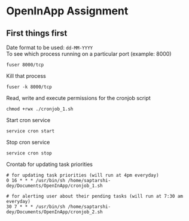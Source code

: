 # OpenInApp Assignment
## First things first
Date format to be used: ```dd-MM-YYYY```<br/>
To see which process running on a particular port (example: 8000)

    fuser 8000/tcp
Kill that process

    fuser -k 8000/tcp
Read, write and execute permissions for the cronjob script

    chmod +rwx ./cronjob_1.sh
Start cron service

    service cron start
Stop cron service

    service cron stop
Crontab for updating task priorities

    # for updating task priorities (will run at 4pm everyday)
    0 16 * * * /usr/bin/sh /home/saptarshi-dey/Documents/OpenInApp/cronjob_1.sh
    
    # for alerting user about their pending tasks (will run at 7:30 am everyday)
    30 7 * * * /usr/bin/sh /home/saptarshi-dey/Documents/OpenInApp/cronjob_2.sh
